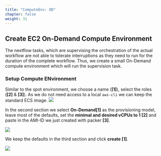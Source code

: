 ```yaml
---
title: "ComputeEnv: OD"
chapter: false
weight: 31
---
```


## Create EC2 On-Demand Compute Environment

The nextflow tasks, which are supervising the orchestration of the actual workflow are not able to tolerate interruptions as they need to run for the duration of the complete workflow.
Thus, we create a small On-Demand compute environment which will run the supervision task.

### Setup Compute ENvironment

Similar to the spot environment, we choose a name (**[1]**), select the roles (**[2]** & **[3]**). As we do not need access to a local `aws-cli` we can keep the standard ECS image.
![](/images/nextflow-on-aws-batch/batch/4_create_ce-OD_1.png)

In the second section we select **On-Demand[1]** as the provisioning model, leave most of the defaults, set the **minimal and desired vCPUs to 1 [2]** and paste in the AMI-ID we just created with packer **[3]**.

![](/images/nextflow-on-aws-batch/batch/4_create_ce-OD_2.png)

We keep the defaults in the third section and click **create [1]**.

![](/images/nextflow-on-aws-batch/batch/4_create_ce_3.png)